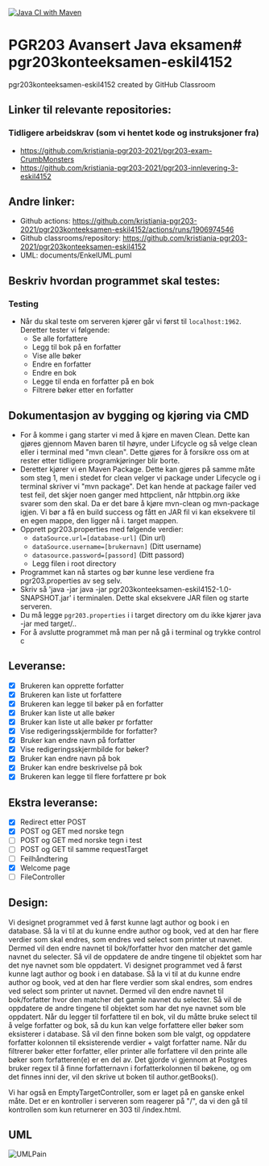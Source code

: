 [![Java CI with Maven](https://github.com/kristiania-pgr203-2021/pgr203konteeksamen-eskil4152/actions/workflows/maven.yml/badge.svg)](https://github.com/kristiania-pgr203-2021/pgr203konteeksamen-eskil4152/actions/workflows/maven.yml)
# PGR203 Avansert Java eksamen# pgr203konteeksamen-eskil4152
pgr203konteeksamen-eskil4152 created by GitHub Classroom

## Linker til relevante repositories:
### Tidligere arbeidskrav (som vi hentet kode og instruksjoner fra)
* https://github.com/kristiania-pgr203-2021/pgr203-exam-CrumbMonsters
* https://github.com/kristiania-pgr203-2021/pgr203-innlevering-3-eskil4152

## Andre linker: 
* Github actions: https://github.com/kristiania-pgr203-2021/pgr203konteeksamen-eskil4152/actions/runs/1906974546
* Github classrooms/repository: https://github.com/kristiania-pgr203-2021/pgr203konteeksamen-eskil4152
* UML: documents/EnkelUML.puml

## Beskriv hvordan programmet skal testes:

### Testing
* Når du skal teste om serveren kjører går vi først til `localhost:1962`. Deretter tester vi følgende:
  * Se alle forfattere
  * Legg til bok på en forfatter
  * Vise alle bøker
  * Endre en forfatter
  * Endre en bok
  * Legge til enda en forfatter på en bok
  * Filtrere bøker etter en forfatter

## Dokumentasjon av bygging og kjøring via CMD
* For å komme i gang starter vi med å kjøre en maven Clean. Dette kan gjøres gjennom Maven baren til høyre, under Lifcycle og så velge clean eller i terminal med "mvn clean". Dette gjøres for å forsikre oss om at rester etter tidligere programkjøringer blir borte.
* Deretter kjører vi en Maven Package. Dette kan gjøres på samme måte som steg 1, men i stedet for clean velger vi package under Lifecycle og i terminal skriver vi "mvn package". Det kan hende at package failer ved test feil, det skjer noen ganger med httpclient, når httpbin.org ikke svarer som den skal. Da er det bare å kjøre mvn-clean og mvn-package igjen.
Vi bør a få en build success og fått en JAR fil vi kan eksekvere til en egen mappe, den ligger nå i. target mappen.
* Opprett pgr203.properties med følgende verdier:
  * `dataSource.url=[database-url]` (Din url)
  * `dataSource.username=[brukernavn]` (Ditt username)
  * `datasource.password=[passord]` (Ditt passord)
  * Legg filen i root directory
* Programmet kan nå startes og bør kunne lese verdiene fra pgr203.properties av seg selv.
* Skriv så 'java -jar java -jar pgr203konteeksamen-eskil4152-1.0-SNAPSHOT.jar' i terminalen. Dette skal eksekvere JAR filen og starte serveren.
* Du må legge `pgr203.properties` i i target directory om du ikke kjører java -jar med target/..
* For å avslutte programmet må man per nå gå i terminal og trykke control c

## Leveranse: 
* [x] Brukeren kan opprette forfatter
* [x] Brukeren kan liste ut forfattere 
* [x] Brukeren kan legge til bøker på en forfatter
* [x] Bruker kan liste ut alle bøker
* [x] Bruker kan liste ut alle bøker pr forfatter
* [x] Vise redigeringsskjermbilde for forfatter?
* [x] Bruker kan endre navn på forfatter
* [x] Vise redigeringsskjermbilde for bøker?
* [x] Bruker kan endre navn på bok
* [x] Bruker kan endre beskrivelse på bok
* [x] Brukeren kan legge til flere forfattere pr bok

## Ekstra leveranse: 
* [x] Redirect etter POST
* [x] POST og GET med norske tegn
* [ ] POST og GET med norske tegn i test
* [ ] POST og GET til samme requestTarget
* [ ] Feilhåndtering
* [x] Welcome page
* [ ] FileController

## Design: 
Vi designet programmet ved å først kunne lagt author og book i en database. Så la vi til at du kunne endre author og book, ved at den har flere verdier som skal endres, som endres ved select som printer ut navnet. Dermed vil den endre navnet til bok/forfatter hvor den matcher det gamle navnet du selecter. Så vil de oppdatere de andre tingene til objektet som har det nye navnet som ble oppdatert. Vi designet programmet ved å først kunne lagt author og book i en database. Så la vi til at du kunne endre author og book, ved at den har flere verdier som skal endres, som endres ved select som printer ut navnet. Dermed vil den endre navnet til bok/forfatter hvor den matcher det gamle navnet du selecter. Så vil de oppdatere de andre tingene til objektet som har det nye navnet som ble oppdatert.
Når du legger til forfattere til en bok, vil du måtte bruke select til å velge forfatter og bok, så du kun kan velge forfattere eller bøker som eksisterer i database. Så vil den finne boken som ble valgt, og oppdatere forfatter kolonnen til eksisterende verdier + valgt forfatter name. 
Når du filtrerer bøker etter forfatter, eller printer alle forfattere vil den printe alle bøker som forfatteren(e) er en del av. Det gjorde vi gjennom at Postgres bruker regex til å finne forfatternavn i forfatterkolonnen til bøkene, og om det finnes inni der, vil den skrive ut boken til author.getBooks().

Vi har også en EmptyTargetController, som er laget på en ganske enkel måte. Det er en kontroller i serveren som reagerer på "/", da vi den gå til kontrollen som kun returnerer en 303 til /index.html. 

## UML
![UMLPain](https://user-images.githubusercontent.com/10678081/155895174-1732bf97-b4f0-4bcd-9505-0841164e9ef1.jpeg)
